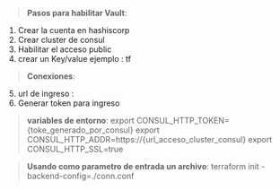 >  **Pasos para habilitar Vault**:
>
>
1. Crear la cuenta en hashiscorp
2. Crear cluster de consul
3. Habilitar el acceso public
4. crear un Key/value  ejemplo : tf

> **Conexiones**:
5. url de ingreso :
5. Generar token para ingreso

> **variables de entorno**:
export CONSUL_HTTP_TOKEN={toke_generado_por_consul}
export CONSUL_HTTP_ADDR=https://{url_acceso_cluster_consul}
export CONSUL_HTTP_SSL=true

> **Usando como parametro de entrada un archivo**:
terraform init -backend-config=./conn.conf
